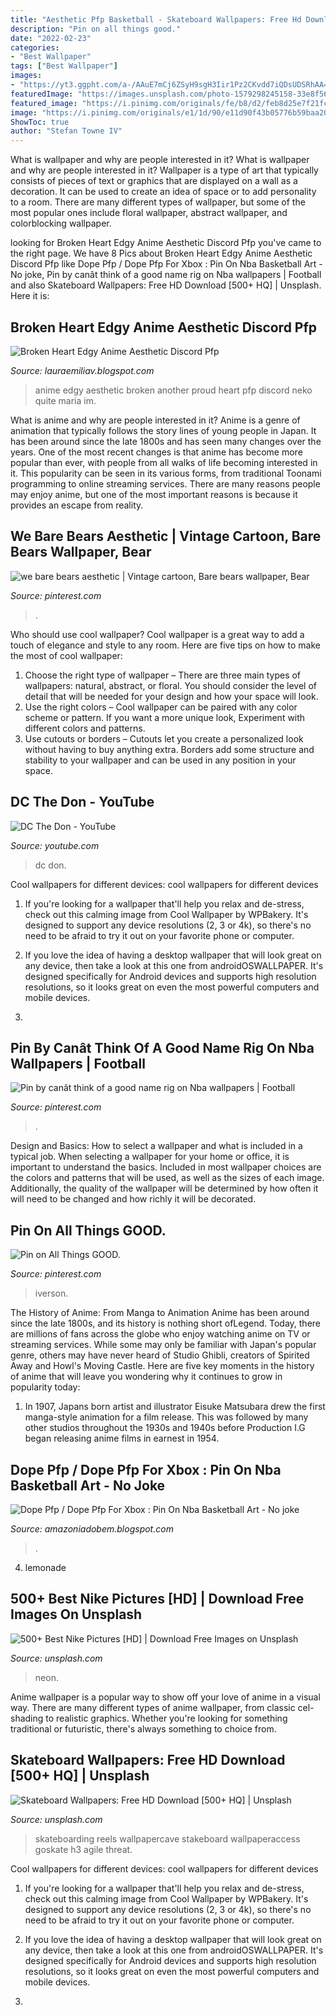 ```yaml
---
title: "Aesthetic Pfp Basketball - Skateboard Wallpapers: Free Hd Download [500+ Hq]"
description: "Pin on all things good."
date: "2022-02-23"
categories:
- "Best Wallpaper"
tags: ["Best Wallpaper"]
images:
- "https://yt3.ggpht.com/a-/AAuE7mCj6ZSyH9sgH3Iir1Pz2CKvdd7iQDsUDSRhAA=s900-mo-c-c0xffffffff-rj-k-no"
featuredImage: "https://images.unsplash.com/photo-1579298245158-33e8f568f7d3?ixlib=rb-1.2.1&amp;ixid=eyJhcHBfaWQiOjEyMDd9&amp;w=1000&amp;q=80"
featured_image: "https://i.pinimg.com/originals/fe/b8/d2/feb8d25e7f21fcc38446fe6d8c6cc87d.png"
image: "https://i.pinimg.com/originals/e1/1d/90/e11d90f43b05776b59baa2008bd6c994.jpg"
ShowToc: true
author: "Stefan Towne IV"
---
```



What is wallpaper and why are people interested in it?
What is wallpaper and why are people interested in it?
Wallpaper is a type of art that typically consists of pieces of text or graphics that are displayed on a wall as a decoration. It can be used to create an idea of space or to add personality to a room. There are many different types of wallpaper, but some of the most popular ones include floral wallpaper, abstract wallpaper, and colorblocking wallpaper.

	

		
looking for Broken Heart Edgy Anime Aesthetic Discord Pfp you've came to the right page. We have 8 Pics about Broken Heart Edgy Anime Aesthetic Discord Pfp like Dope Pfp / Dope Pfp For Xbox : Pin On Nba Basketball Art - No joke, Pin by canât think of a good name rig on Nba wallpapers | Football and also Skateboard Wallpapers: Free HD Download [500+ HQ] | Unsplash. Here it is:
		
    
## Broken Heart Edgy Anime Aesthetic Discord Pfp

<img loading=lazy src="https://66.media.tumblr.com/e2e83b2537114360e60f3c8021408d09/tumblr_pdkso2TvZA1wink4po1_1280.jpg" onerror="this.onerror=null;this.src='https://tse3.mm.bing.net/th?id=OIP.AtnAIvItLmvhyaYkStxphwHaNK&amp;pid=15.1';" alt="Broken Heart Edgy Anime Aesthetic Discord Pfp">

_Source: lauraemiliav.blogspot.com_

>anime edgy aesthetic broken another proud heart pfp discord neko quite maria im. 

	

What is anime and why are people interested in it?
Anime is a genre of animation that typically follows the story lines of young people in Japan. It has been around since the late 1800s and has seen many changes over the years. One of the most recent changes is that anime has become more popular than ever, with people from all walks of life becoming interested in it. This popularity can be seen in its various forms, from traditional Toonami programming to online streaming services. There are many reasons people may enjoy anime, but one of the most important reasons is because it provides an escape from reality.

    
## We Bare Bears Aesthetic | Vintage Cartoon, Bare Bears Wallpaper, Bear

<img loading=lazy src="https://i.pinimg.com/originals/fe/b8/d2/feb8d25e7f21fcc38446fe6d8c6cc87d.png" onerror="this.onerror=null;this.src='https://tse1.mm.bing.net/th?id=OIP.T-STAFKakc4X0CthvnrWkgHaJJ&amp;pid=15.1';" alt="we bare bears aesthetic | Vintage cartoon, Bare bears wallpaper, Bear">

_Source: pinterest.com_

>. 

	

Who should use cool wallpaper?
Cool wallpaper is a great way to add a touch of elegance and style to any room. Here are five tips on how to make the most of cool wallpaper: 
1) Choose the right type of wallpaper – There are three main types of wallpapers: natural, abstract, or floral. You should consider the level of detail that will be needed for your design and how your space will look. 
2) Use the right colors – Cool wallpaper can be paired with any color scheme or pattern. If you want a more unique look, Experiment with different colors and patterns. 
3) Use cutouts or borders – Cutouts let you create a personalized look without having to buy anything extra. Borders add some structure and stability to your wallpaper and can be used in any position in your space.

    
## DC The Don - YouTube

<img loading=lazy src="https://yt3.ggpht.com/a-/AAuE7mCj6ZSyH9sgH3Iir1Pz2CKvdd7iQDsUDSRhAA=s900-mo-c-c0xffffffff-rj-k-no" onerror="this.onerror=null;this.src='https://tse3.mm.bing.net/th?id=OIP.MtD8dXpm6n1ZCPyT0ONL6wHaHa&amp;pid=15.1';" alt="DC The Don - YouTube">

_Source: youtube.com_

>dc don. 

	

Cool wallpapers for different devices:
cool wallpapers for different devices 

1. If you're looking for a wallpaper that'll help you relax and de-stress, check out this calming image from Cool Wallpaper by WPBakery. It's designed to support any device resolutions (2, 3 or 4k), so there's no need to be afraid to try it out on your favorite phone or computer.

2. If you love the idea of having a desktop wallpaper that will look great on any device, then take a look at this one from androidOSWALLPAPER. It's designed specifically for Android devices and supports high resolution resolutions, so it looks great on even the most powerful computers and mobile devices.

3.

    
## Pin By Canât Think Of A Good Name Rig On Nba Wallpapers | Football

<img loading=lazy src="https://i.pinimg.com/736x/ea/e4/e9/eae4e9ea24acf6e7f951b4e0a4c5f305.jpg" onerror="this.onerror=null;this.src='https://tse1.mm.bing.net/th?id=OIP.vOkh0L3kl_wByuY0gmOo9wHaJM&amp;pid=15.1';" alt="Pin by canât think of a good name rig on Nba wallpapers | Football">

_Source: pinterest.com_

>. 

	

Design and Basics: How to select a wallpaper and what is included in a typical job.
When selecting a wallpaper for your home or office, it is important to understand the basics. Included in most wallpaper choices are the colors and patterns that will be used, as well as the sizes of each image. Additionally, the quality of the wallpaper will be determined by how often it will need to be changed and how richly it will be decorated.

    
## Pin On All Things GOOD.

<img loading=lazy src="https://i.pinimg.com/originals/e1/1d/90/e11d90f43b05776b59baa2008bd6c994.jpg" onerror="this.onerror=null;this.src='https://tse2.mm.bing.net/th?id=OIP.1z__Y8Fw0ZMnCfR-K7I7kQHaHa&amp;pid=15.1';" alt="Pin on All Things GOOD.">

_Source: pinterest.com_

>iverson. 

	

The History of Anime: From Manga to Animation
Anime has been around since the late 1800s, and its history is nothing short ofLegend. Today, there are millions of fans across the globe who enjoy watching anime on TV or streaming services. While some may only be familiar with Japan's popular genre, others may have never heard of Studio Ghibli, creators of Spirited Away and Howl's Moving Castle. Here are five key moments in the history of anime that will leave you wondering why it continues to grow in popularity today:
1) In 1907, Japans born artist and illustrator Eisuke Matsubara drew the first manga-style animation for a film release. This was followed by many other studios throughout the 1930s and 1940s before Production I.G began releasing anime films in earnest in 1954.

    
## Dope Pfp / Dope Pfp For Xbox : Pin On Nba Basketball Art - No Joke

<img loading=lazy src="https://lh3.googleusercontent.com/proxy/3v64Z9ysxV3a3s3fP2e3iBI91r6H7Jarqkp3tSFxTmZi-0Ru2pnkSpDcd1RnLyKIOpXCQoXmWxXs0Osvwp1UdhetKGnvSo5j=w1200-h630-pd" onerror="this.onerror=null;this.src='https://tse3.mm.bing.net/th?id=OIP.PNQd4lVRwydh-8QrGgHkKAHaD4&amp;pid=15.1';" alt="Dope Pfp / Dope Pfp For Xbox : Pin On Nba Basketball Art - No joke">

_Source: amazoniadobem.blogspot.com_

>. 

	

4. lemonade 

    
## 500+ Best Nike Pictures [HD] | Download Free Images On Unsplash

<img loading=lazy src="https://images.unsplash.com/photo-1579298245158-33e8f568f7d3?ixlib=rb-1.2.1&amp;ixid=eyJhcHBfaWQiOjEyMDd9&amp;w=1000&amp;q=80" onerror="this.onerror=null;this.src='https://tse2.mm.bing.net/th?id=OIP.hMFRLLWNDFRt6Z8GTC-1EgHaE1&amp;pid=15.1';" alt="500+ Best Nike Pictures [HD] | Download Free Images on Unsplash">

_Source: unsplash.com_

>neon. 

	

Anime wallpaper is a popular way to show off your love of anime in a visual way. There are many different types of anime wallpaper, from classic cel-shading to realistic graphics. Whether you're looking for something traditional or futuristic, there's always something to choice from.

    
## Skateboard Wallpapers: Free HD Download [500+ HQ] | Unsplash

<img loading=lazy src="https://images.unsplash.com/photo-1558388555-fc9b575b61e0?ixlib=rb-1.2.1&amp;q=80&amp;fm=jpg&amp;crop=entropy&amp;cs=tinysrgb&amp;w=1080&amp;fit=max&amp;ixid=eyJhcHBfaWQiOjEyMDd9" onerror="this.onerror=null;this.src='https://tse2.mm.bing.net/th?id=OIP.Ed1QCjb7By9p9GO3SxilewHaKm&amp;pid=15.1';" alt="Skateboard Wallpapers: Free HD Download [500+ HQ] | Unsplash">

_Source: unsplash.com_

>skateboarding reels wallpapercave stakeboard wallpaperaccess goskate h3 agile threat. 

	

Cool wallpapers for different devices:
cool wallpapers for different devices 

1. If you're looking for a wallpaper that'll help you relax and de-stress, check out this calming image from Cool Wallpaper by WPBakery. It's designed to support any device resolutions (2, 3 or 4k), so there's no need to be afraid to try it out on your favorite phone or computer.

2. If you love the idea of having a desktop wallpaper that will look great on any device, then take a look at this one from androidOSWALLPAPER. It's designed specifically for Android devices and supports high resolution resolutions, so it looks great on even the most powerful computers and mobile devices.

3.

